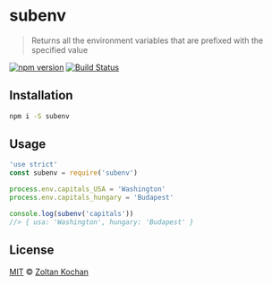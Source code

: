 # subenv

> Returns all the environment variables that are prefixed with the specified value

<!--@shields('npm', 'travis')-->
[![npm version](https://img.shields.io/npm/v/subenv.svg)](https://www.npmjs.com/package/subenv) [![Build Status](https://img.shields.io/travis/zkochan/subenv/master.svg)](https://travis-ci.org/zkochan/subenv)
<!--/@-->

## Installation

```sh
npm i -S subenv
```

## Usage

<!--@example('./example.js')-->
```js
'use strict'
const subenv = require('subenv')

process.env.capitals_USA = 'Washington'
process.env.capitals_hungary = 'Budapest'

console.log(subenv('capitals'))
//> { usa: 'Washington', hungary: 'Budapest' }
```
<!--/@-->

## License

[MIT](./LICENSE) © [Zoltan Kochan](https://www.kochan.io)
